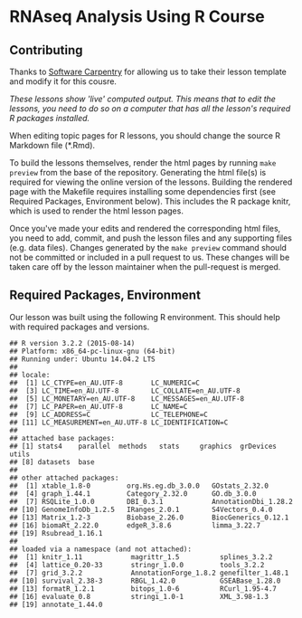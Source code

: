 RNAseq Analysis Using R Course
=====================

## Contributing

Thanks to [Software Carpentry](http://software-carpentry.org/) for allowing us to take their lesson template and modify it for this cousre.

*These lessons show 'live' computed output. This means that to edit the lessons, you need to do so on a computer that has all the lesson's required R packages installed.*

When editing topic pages for R lessons, you should change the source R Markdown
file (*.Rmd).

To build the lessons themselves, render the html pages by running `make preview` from the base of the repository. Generating the html file(s) is required for viewing the online version of the lessons. Building the rendered page with the Makefile requires installing some dependencies first (see Required Packages, Environment below). This includes the R package knitr, which is used to render the html lesson pages. 

Once you've made your edits and rendered the corresponding html files,
you need to add, commit, and push the lesson files 
and any supporting files (e.g. data files). Changes generated by the `make preview` command should not be committed or included in a pull request to us. These changes will be taken care off by the lesson maintainer when the pull-request is merged.

## Required Packages, Environment

Our lesson was built using the following R environment. This should help with required packages and versions.

```
## R version 3.2.2 (2015-08-14)
## Platform: x86_64-pc-linux-gnu (64-bit)
## Running under: Ubuntu 14.04.2 LTS
## 
## locale:
##  [1] LC_CTYPE=en_AU.UTF-8       LC_NUMERIC=C              
##  [3] LC_TIME=en_AU.UTF-8        LC_COLLATE=en_AU.UTF-8    
##  [5] LC_MONETARY=en_AU.UTF-8    LC_MESSAGES=en_AU.UTF-8   
##  [7] LC_PAPER=en_AU.UTF-8       LC_NAME=C                 
##  [9] LC_ADDRESS=C               LC_TELEPHONE=C            
## [11] LC_MEASUREMENT=en_AU.UTF-8 LC_IDENTIFICATION=C       
## 
## attached base packages:
## [1] stats4    parallel  methods   stats     graphics  grDevices utils    
## [8] datasets  base     
## 
## other attached packages:
##  [1] xtable_1.8-0         org.Hs.eg.db_3.0.0   GOstats_2.32.0      
##  [4] graph_1.44.1         Category_2.32.0      GO.db_3.0.0         
##  [7] RSQLite_1.0.0        DBI_0.3.1            AnnotationDbi_1.28.2
## [10] GenomeInfoDb_1.2.5   IRanges_2.0.1        S4Vectors_0.4.0     
## [13] Matrix_1.2-3         Biobase_2.26.0       BiocGenerics_0.12.1 
## [16] biomaRt_2.22.0       edgeR_3.8.6          limma_3.22.7        
## [19] Rsubread_1.16.1     
## 
## loaded via a namespace (and not attached):
##  [1] knitr_1.11            magrittr_1.5          splines_3.2.2        
##  [4] lattice_0.20-33       stringr_1.0.0         tools_3.2.2          
##  [7] grid_3.2.2            AnnotationForge_1.8.2 genefilter_1.48.1    
## [10] survival_2.38-3       RBGL_1.42.0           GSEABase_1.28.0      
## [13] formatR_1.2.1         bitops_1.0-6          RCurl_1.95-4.7       
## [16] evaluate_0.8          stringi_1.0-1         XML_3.98-1.3         
## [19] annotate_1.44.0
```